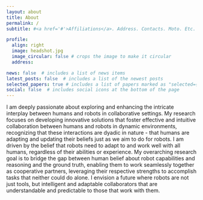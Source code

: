 ```yaml
---
layout: about
title: About
permalink: /
subtitle: #<a href='#'>Affiliations</a>. Address. Contacts. Moto. Etc.

profile:
  align: right
  image: headshot.jpg
  image_circular: false # crops the image to make it circular
  address: 

news: false  # includes a list of news items
latest_posts: false  # includes a list of the newest posts
selected_papers: true # includes a list of papers marked as "selected={true}"
social: false  # includes social icons at the bottom of the page
---
```


I am deeply passionate about exploring and enhancing the intricate interplay between humans and robots in collaborative settings. My research focuses on developing innovative solutions that foster effective and intuitive collaboration between humans and robots in dynamic environments, recognizing that these interactions are dyadic in nature - that humans are adapting and updating their beliefs just as we aim to do for robots. I am driven by the belief that robots need to adapt to and work well with all humans, regardless of their abilities or experience.
My overarching research goal is to bridge the gap between human belief about robot capabilities and reasoning and the ground truth, enabling them to work seamlessly together as cooperative partners, leveraging their respective strengths to accomplish tasks that neither could do alone. I envision a future where robots are not just tools, but intelligent and adaptable collaborators that are understandable and predictable to those that work with them.
